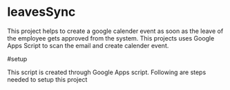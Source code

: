 # leavesSync
This project helps to create a google calender event as soon as the leave of the employee gets approved from the system. This projects uses Google Apps Script to scan the email and create calender event.

#setup

This script is created through Google Apps script. Following are steps needed to setup this project
